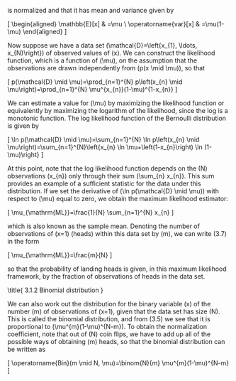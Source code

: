 is normalized and that it has mean and variance given by

\[
\begin{aligned}
\mathbb{E}[x] & =\mu \\
\operatorname{var}[x] & =\mu(1-\mu)
\end{aligned}
\]

Now suppose we have a data set \(\mathcal{D}=\left\{x_{1}, \ldots, x_{N}\right\}\) of observed values of \(x\). We can construct the likelihood function, which is a function of \(\mu\), on the assumption that the observations are drawn independently from \(p(x \mid \mu)\), so that

\[
p(\mathcal{D} \mid \mu)=\prod_{n=1}^{N} p\left(x_{n} \mid \mu\right)=\prod_{n=1}^{N} \mu^{x_{n}}(1-\mu)^{1-x_{n}}
\]

We can estimate a value for \(\mu\) by maximizing the likelihood function or equivalently by maximizing the logarithm of the likelihood, since the log is a monotonic function. The log likelihood function of the Bernoulli distribution is given by

\[
\ln p(\mathcal{D} \mid \mu)=\sum_{n=1}^{N} \ln p\left(x_{n} \mid \mu\right)=\sum_{n=1}^{N}\left\{x_{n} \ln \mu+\left(1-x_{n}\right) \ln (1-\mu)\right\}
\]

At this point, note that the log likelihood function depends on the \(N\) observations \(x_{n}\) only through their sum \(\sum_{n} x_{n}\). This sum provides an example of a sufficient statistic for the data under this distribution. If we set the derivative of \(\ln p(\mathcal{D} \mid \mu)\) with respect to \(\mu\) equal to zero, we obtain the maximum likelihood estimator:

\[
\mu_{\mathrm{ML}}=\frac{1}{N} \sum_{n=1}^{N} x_{n}
\]

which is also known as the sample mean. Denoting the number of observations of \(x=1\) (heads) within this data set by \(m\), we can write (3.7) in the form

\[
\mu_{\mathrm{ML}}=\frac{m}{N}
\]

so that the probability of landing heads is given, in this maximum likelihood framework, by the fraction of observations of heads in the data set.

\title{
3.1.2 Binomial distribution
}

We can also work out the distribution for the binary variable \(x\) of the number \(m\) of observations of \(x=1\), given that the data set has size \(N\). This is called the binomial distribution, and from (3.5) we see that it is proportional to \(\mu^{m}(1-\mu)^{N-m}\). To obtain the normalization coefficient, note that out of \(N\) coin flips, we have to add up all of the possible ways of obtaining \(m\) heads, so that the binomial distribution can be written as

\[
\operatorname{Bin}(m \mid N, \mu)=\binom{N}{m} \mu^{m}(1-\mu)^{N-m}
\]